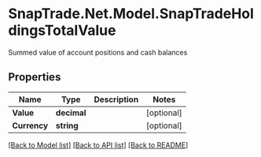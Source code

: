 # SnapTrade.Net.Model.SnapTradeHoldingsTotalValue
Summed value of account positions and cash balances

## Properties

Name | Type | Description | Notes
------------ | ------------- | ------------- | -------------
**Value** | **decimal** |  | [optional] 
**Currency** | **string** |  | [optional] 

[[Back to Model list]](../README.md#documentation-for-models) [[Back to API list]](../README.md#documentation-for-api-endpoints) [[Back to README]](../README.md)

